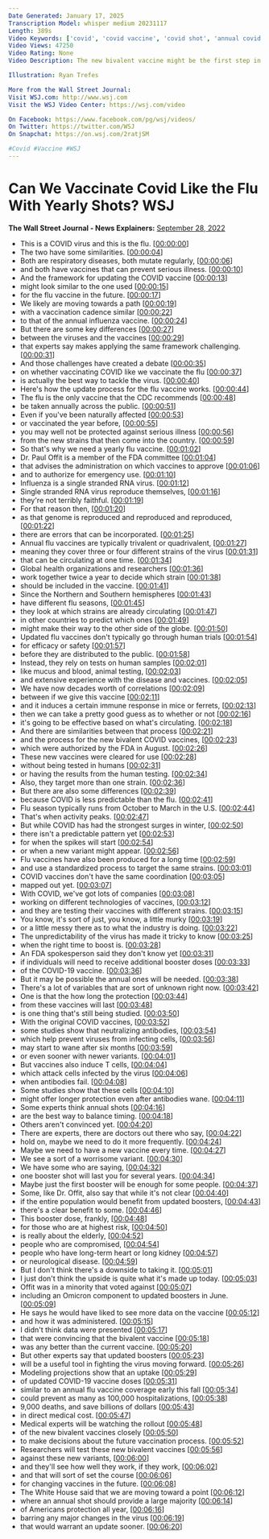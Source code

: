 ```yaml
---
Date Generated: January 17, 2025
Transcription Model: whisper medium 20231117
Length: 389s
Video Keywords: ['covid', 'covid vaccine', 'covid shot', 'annual covid shot', 'yearly covid shot', 'flu shot', 'covid 19', 'covid vaccine news', 'covid vaccine explained', 'covid vs flu', 'covid vs flu shots', 'covid vs flu vaccine', 'flu shot process', 'covid shot process', 'covid vaccine process', 'fda', 'public health', 'virus', 'mutation', 'cdc', 'flu vaccination', 'covid vaccination', 'rna virus', 'trivalent', 'quadravalent', 'strain', 'flu strain', 'covid strain', 'ba.5', 'ba5', 'ba.5 variant', 'covid ba5', 'ba.5 vaccine', 'omicron', 'covid news', 'news']
Video Views: 47250
Video Rating: None
Video Description: The new bivalent vaccine might be the first step in developing annual Covid shots, which could follow a similar process to the one used to update flu vaccines every year. Here’s what that process looks like, and why applying it to Covid could be challenging.

Illustration: Ryan Trefes

More from the Wall Street Journal:
Visit WSJ.com: http://www.wsj.com
Visit the WSJ Video Center: https://wsj.com/video

On Facebook: https://www.facebook.com/pg/wsj/videos/
On Twitter: https://twitter.com/WSJ
On Snapchat: https://on.wsj.com/2ratjSM

#Covid #Vaccine #WSJ
---
```


# Can We Vaccinate Covid Like the Flu With Yearly Shots?  WSJ
**The Wall Street Journal - News Explainers:** [September 28, 2022](https://www.youtube.com/watch?v=50IdIuAWpn0)
*  This is a COVID virus and this is the flu. [[00:00:00](https://www.youtube.com/watch?v=50IdIuAWpn0&t=0.0s)]
*  The two have some similarities. [[00:00:04](https://www.youtube.com/watch?v=50IdIuAWpn0&t=4.12s)]
*  Both are respiratory diseases, both mutate regularly, [[00:00:06](https://www.youtube.com/watch?v=50IdIuAWpn0&t=6.24s)]
*  and both have vaccines that can prevent serious illness. [[00:00:10](https://www.youtube.com/watch?v=50IdIuAWpn0&t=10.08s)]
*  And the framework for updating the COVID vaccine [[00:00:13](https://www.youtube.com/watch?v=50IdIuAWpn0&t=13.48s)]
*  might look similar to the one used [[00:00:15](https://www.youtube.com/watch?v=50IdIuAWpn0&t=15.8s)]
*  for the flu vaccine in the future. [[00:00:17](https://www.youtube.com/watch?v=50IdIuAWpn0&t=17.240000000000002s)]
*  We likely are moving towards a path [[00:00:19](https://www.youtube.com/watch?v=50IdIuAWpn0&t=19.56s)]
*  with a vaccination cadence similar [[00:00:22](https://www.youtube.com/watch?v=50IdIuAWpn0&t=22.44s)]
*  to that of the annual influenza vaccine. [[00:00:24](https://www.youtube.com/watch?v=50IdIuAWpn0&t=24.88s)]
*  But there are some key differences [[00:00:27](https://www.youtube.com/watch?v=50IdIuAWpn0&t=27.84s)]
*  between the viruses and the vaccines [[00:00:29](https://www.youtube.com/watch?v=50IdIuAWpn0&t=29.32s)]
*  that experts say makes applying the same framework challenging. [[00:00:31](https://www.youtube.com/watch?v=50IdIuAWpn0&t=31.44s)]
*  And those challenges have created a debate [[00:00:35](https://www.youtube.com/watch?v=50IdIuAWpn0&t=35.04s)]
*  on whether vaccinating COVID like we vaccinate the flu [[00:00:37](https://www.youtube.com/watch?v=50IdIuAWpn0&t=37.28s)]
*  is actually the best way to tackle the virus. [[00:00:40](https://www.youtube.com/watch?v=50IdIuAWpn0&t=40.36s)]
*  Here's how the update process for the flu vaccine works. [[00:00:44](https://www.youtube.com/watch?v=50IdIuAWpn0&t=44.44s)]
*  The flu is the only vaccine that the CDC recommends [[00:00:48](https://www.youtube.com/watch?v=50IdIuAWpn0&t=48.0s)]
*  be taken annually across the public. [[00:00:51](https://www.youtube.com/watch?v=50IdIuAWpn0&t=51.28s)]
*  Even if you've been naturally affected [[00:00:53](https://www.youtube.com/watch?v=50IdIuAWpn0&t=53.84s)]
*  or vaccinated the year before, [[00:00:55](https://www.youtube.com/watch?v=50IdIuAWpn0&t=55.32s)]
*  you may well not be protected against serious illness [[00:00:56](https://www.youtube.com/watch?v=50IdIuAWpn0&t=56.52s)]
*  from the new strains that then come into the country. [[00:00:59](https://www.youtube.com/watch?v=50IdIuAWpn0&t=59.84s)]
*  So that's why we need a yearly flu vaccine. [[00:01:02](https://www.youtube.com/watch?v=50IdIuAWpn0&t=62.0s)]
*  Dr. Paul Offit is a member of the FDA committee [[00:01:04](https://www.youtube.com/watch?v=50IdIuAWpn0&t=64.28s)]
*  that advises the administration on which vaccines to approve [[00:01:06](https://www.youtube.com/watch?v=50IdIuAWpn0&t=66.84s)]
*  and to authorize for emergency use. [[00:01:10](https://www.youtube.com/watch?v=50IdIuAWpn0&t=70.16s)]
*  Influenza is a single stranded RNA virus. [[00:01:12](https://www.youtube.com/watch?v=50IdIuAWpn0&t=72.60000000000001s)]
*  Single stranded RNA virus reproduce themselves, [[00:01:16](https://www.youtube.com/watch?v=50IdIuAWpn0&t=76.16s)]
*  they're not terribly faithful. [[00:01:19](https://www.youtube.com/watch?v=50IdIuAWpn0&t=79.4s)]
*  For that reason then, [[00:01:20](https://www.youtube.com/watch?v=50IdIuAWpn0&t=80.96000000000001s)]
*  as that genome is reproduced and reproduced and reproduced, [[00:01:22](https://www.youtube.com/watch?v=50IdIuAWpn0&t=82.04s)]
*  there are errors that can be incorporated. [[00:01:25](https://www.youtube.com/watch?v=50IdIuAWpn0&t=85.68s)]
*  Annual flu vaccines are typically trivalent or quadrivalent, [[00:01:27](https://www.youtube.com/watch?v=50IdIuAWpn0&t=87.84s)]
*  meaning they cover three or four different strains of the virus [[00:01:31](https://www.youtube.com/watch?v=50IdIuAWpn0&t=91.68s)]
*  that can be circulating at one time. [[00:01:34](https://www.youtube.com/watch?v=50IdIuAWpn0&t=94.24s)]
*  Global health organizations and researchers [[00:01:36](https://www.youtube.com/watch?v=50IdIuAWpn0&t=96.56s)]
*  work together twice a year to decide which strain [[00:01:38](https://www.youtube.com/watch?v=50IdIuAWpn0&t=98.84s)]
*  should be included in the vaccine. [[00:01:41](https://www.youtube.com/watch?v=50IdIuAWpn0&t=101.48s)]
*  Since the Northern and Southern hemispheres [[00:01:43](https://www.youtube.com/watch?v=50IdIuAWpn0&t=103.8s)]
*  have different flu seasons, [[00:01:45](https://www.youtube.com/watch?v=50IdIuAWpn0&t=105.48s)]
*  they look at which strains are already circulating [[00:01:47](https://www.youtube.com/watch?v=50IdIuAWpn0&t=107.04s)]
*  in other countries to predict which ones [[00:01:49](https://www.youtube.com/watch?v=50IdIuAWpn0&t=109.0s)]
*  might make their way to the other side of the globe. [[00:01:50](https://www.youtube.com/watch?v=50IdIuAWpn0&t=110.84s)]
*  Updated flu vaccines don't typically go through human trials [[00:01:54](https://www.youtube.com/watch?v=50IdIuAWpn0&t=114.16s)]
*  for efficacy or safety [[00:01:57](https://www.youtube.com/watch?v=50IdIuAWpn0&t=117.16s)]
*  before they are distributed to the public. [[00:01:58](https://www.youtube.com/watch?v=50IdIuAWpn0&t=118.84s)]
*  Instead, they rely on tests on human samples [[00:02:01](https://www.youtube.com/watch?v=50IdIuAWpn0&t=121.03999999999999s)]
*  like mucus and blood, animal testing, [[00:02:03](https://www.youtube.com/watch?v=50IdIuAWpn0&t=123.39999999999999s)]
*  and extensive experience with the disease and vaccines. [[00:02:05](https://www.youtube.com/watch?v=50IdIuAWpn0&t=125.84s)]
*  We have now decades worth of correlations [[00:02:09](https://www.youtube.com/watch?v=50IdIuAWpn0&t=129.24s)]
*  between if we give this vaccine [[00:02:11](https://www.youtube.com/watch?v=50IdIuAWpn0&t=131.35999999999999s)]
*  and it induces a certain immune response in mice or ferrets, [[00:02:13](https://www.youtube.com/watch?v=50IdIuAWpn0&t=133.28s)]
*  then we can take a pretty good guess as to whether or not [[00:02:16](https://www.youtube.com/watch?v=50IdIuAWpn0&t=136.68s)]
*  it's going to be effective based on what's circulating. [[00:02:18](https://www.youtube.com/watch?v=50IdIuAWpn0&t=138.68s)]
*  And there are similarities between that process [[00:02:21](https://www.youtube.com/watch?v=50IdIuAWpn0&t=141.24s)]
*  and the process for the new bivalent COVID vaccines, [[00:02:23](https://www.youtube.com/watch?v=50IdIuAWpn0&t=143.6s)]
*  which were authorized by the FDA in August. [[00:02:26](https://www.youtube.com/watch?v=50IdIuAWpn0&t=146.16s)]
*  These new vaccines were cleared for use [[00:02:28](https://www.youtube.com/watch?v=50IdIuAWpn0&t=148.79999999999998s)]
*  without being tested in humans [[00:02:31](https://www.youtube.com/watch?v=50IdIuAWpn0&t=151.64s)]
*  or having the results from the human testing. [[00:02:34](https://www.youtube.com/watch?v=50IdIuAWpn0&t=154.2s)]
*  Also, they target more than one strain. [[00:02:36](https://www.youtube.com/watch?v=50IdIuAWpn0&t=156.48s)]
*  But there are also some differences [[00:02:39](https://www.youtube.com/watch?v=50IdIuAWpn0&t=159.07999999999998s)]
*  because COVID is less predictable than the flu. [[00:02:41](https://www.youtube.com/watch?v=50IdIuAWpn0&t=161.12s)]
*  Flu season typically runs from October to March in the U.S. [[00:02:44](https://www.youtube.com/watch?v=50IdIuAWpn0&t=164.44s)]
*  That's when activity peaks. [[00:02:47](https://www.youtube.com/watch?v=50IdIuAWpn0&t=167.88s)]
*  But while COVID has had the strongest surges in winter, [[00:02:50](https://www.youtube.com/watch?v=50IdIuAWpn0&t=170.6s)]
*  there isn't a predictable pattern yet [[00:02:53](https://www.youtube.com/watch?v=50IdIuAWpn0&t=173.12s)]
*  for when the spikes will start [[00:02:54](https://www.youtube.com/watch?v=50IdIuAWpn0&t=174.76s)]
*  or when a new variant might appear. [[00:02:56](https://www.youtube.com/watch?v=50IdIuAWpn0&t=176.24s)]
*  Flu vaccines have also been produced for a long time [[00:02:59](https://www.youtube.com/watch?v=50IdIuAWpn0&t=179.0s)]
*  and use a standardized process to target the same strains. [[00:03:01](https://www.youtube.com/watch?v=50IdIuAWpn0&t=181.8s)]
*  COVID vaccines don't have the same coordination [[00:03:05](https://www.youtube.com/watch?v=50IdIuAWpn0&t=185.24s)]
*  mapped out yet. [[00:03:07](https://www.youtube.com/watch?v=50IdIuAWpn0&t=187.84s)]
*  With COVID, we've got lots of companies [[00:03:08](https://www.youtube.com/watch?v=50IdIuAWpn0&t=188.96s)]
*  working on different technologies of vaccines, [[00:03:12](https://www.youtube.com/watch?v=50IdIuAWpn0&t=192.20000000000002s)]
*  and they are testing their vaccines with different strains. [[00:03:15](https://www.youtube.com/watch?v=50IdIuAWpn0&t=195.24s)]
*  You know, it's sort of just, you know, a little murky [[00:03:19](https://www.youtube.com/watch?v=50IdIuAWpn0&t=199.92000000000002s)]
*  or a little messy there as to what the industry is doing. [[00:03:22](https://www.youtube.com/watch?v=50IdIuAWpn0&t=202.88s)]
*  The unpredictability of the virus has made it tricky to know [[00:03:25](https://www.youtube.com/watch?v=50IdIuAWpn0&t=205.68s)]
*  when the right time to boost is. [[00:03:28](https://www.youtube.com/watch?v=50IdIuAWpn0&t=208.72s)]
*  An FDA spokesperson said they don't know yet [[00:03:31](https://www.youtube.com/watch?v=50IdIuAWpn0&t=211.07999999999998s)]
*  if individuals will need to receive additional booster doses [[00:03:33](https://www.youtube.com/watch?v=50IdIuAWpn0&t=213.68s)]
*  of the COVID-19 vaccine. [[00:03:36](https://www.youtube.com/watch?v=50IdIuAWpn0&t=216.48s)]
*  But it may be possible the annual ones will be needed. [[00:03:38](https://www.youtube.com/watch?v=50IdIuAWpn0&t=218.35999999999999s)]
*  There's a lot of variables that are sort of unknown right now. [[00:03:42](https://www.youtube.com/watch?v=50IdIuAWpn0&t=222.16s)]
*  One is that the how long the protection [[00:03:44](https://www.youtube.com/watch?v=50IdIuAWpn0&t=224.88s)]
*  from these vaccines will last [[00:03:48](https://www.youtube.com/watch?v=50IdIuAWpn0&t=228.44s)]
*  is one thing that's still being studied. [[00:03:50](https://www.youtube.com/watch?v=50IdIuAWpn0&t=230.28s)]
*  With the original COVID vaccines, [[00:03:52](https://www.youtube.com/watch?v=50IdIuAWpn0&t=232.56s)]
*  some studies show that neutralizing antibodies, [[00:03:54](https://www.youtube.com/watch?v=50IdIuAWpn0&t=234.32000000000002s)]
*  which help prevent viruses from infecting cells, [[00:03:56](https://www.youtube.com/watch?v=50IdIuAWpn0&t=236.8s)]
*  may start to wane after six months [[00:03:59](https://www.youtube.com/watch?v=50IdIuAWpn0&t=239.20000000000002s)]
*  or even sooner with newer variants. [[00:04:01](https://www.youtube.com/watch?v=50IdIuAWpn0&t=241.48000000000002s)]
*  But vaccines also induce T cells, [[00:04:04](https://www.youtube.com/watch?v=50IdIuAWpn0&t=244.16000000000003s)]
*  which attack cells infected by the virus [[00:04:06](https://www.youtube.com/watch?v=50IdIuAWpn0&t=246.72s)]
*  when antibodies fail. [[00:04:08](https://www.youtube.com/watch?v=50IdIuAWpn0&t=248.72s)]
*  Some studies show that these cells [[00:04:10](https://www.youtube.com/watch?v=50IdIuAWpn0&t=250.20000000000002s)]
*  might offer longer protection even after antibodies wane. [[00:04:11](https://www.youtube.com/watch?v=50IdIuAWpn0&t=251.96s)]
*  Some experts think annual shots [[00:04:16](https://www.youtube.com/watch?v=50IdIuAWpn0&t=256.44s)]
*  are the best way to balance timing. [[00:04:18](https://www.youtube.com/watch?v=50IdIuAWpn0&t=258.0s)]
*  Others aren't convinced yet. [[00:04:20](https://www.youtube.com/watch?v=50IdIuAWpn0&t=260.12s)]
*  There are experts, there are doctors out there who say, [[00:04:22](https://www.youtube.com/watch?v=50IdIuAWpn0&t=262.44s)]
*  hold on, maybe we need to do it more frequently. [[00:04:24](https://www.youtube.com/watch?v=50IdIuAWpn0&t=264.91999999999996s)]
*  Maybe we need to have a new vaccine every time. [[00:04:27](https://www.youtube.com/watch?v=50IdIuAWpn0&t=267.32s)]
*  We see a sort of a worrisome variant. [[00:04:30](https://www.youtube.com/watch?v=50IdIuAWpn0&t=270.4s)]
*  We have some who are saying, [[00:04:32](https://www.youtube.com/watch?v=50IdIuAWpn0&t=272.88s)]
*  one booster shot will last you for several years. [[00:04:34](https://www.youtube.com/watch?v=50IdIuAWpn0&t=274.28s)]
*  Maybe just the first booster will be enough for some people. [[00:04:37](https://www.youtube.com/watch?v=50IdIuAWpn0&t=277.28s)]
*  Some, like Dr. Offit, also say that while it's not clear [[00:04:40](https://www.youtube.com/watch?v=50IdIuAWpn0&t=280.44s)]
*  if the entire population would benefit from updated boosters, [[00:04:43](https://www.youtube.com/watch?v=50IdIuAWpn0&t=283.44s)]
*  there's a clear benefit to some. [[00:04:46](https://www.youtube.com/watch?v=50IdIuAWpn0&t=286.59999999999997s)]
*  This booster dose, frankly, [[00:04:48](https://www.youtube.com/watch?v=50IdIuAWpn0&t=288.56s)]
*  for those who are at highest risk, [[00:04:50](https://www.youtube.com/watch?v=50IdIuAWpn0&t=290.64000000000004s)]
*  is really about the elderly, [[00:04:52](https://www.youtube.com/watch?v=50IdIuAWpn0&t=292.36s)]
*  people who are compromised, [[00:04:54](https://www.youtube.com/watch?v=50IdIuAWpn0&t=294.92s)]
*  people who have long-term heart or long kidney [[00:04:57](https://www.youtube.com/watch?v=50IdIuAWpn0&t=297.04s)]
*  or neurological disease. [[00:04:59](https://www.youtube.com/watch?v=50IdIuAWpn0&t=299.96000000000004s)]
*  But I don't think there's a downside to taking it. [[00:05:01](https://www.youtube.com/watch?v=50IdIuAWpn0&t=301.28000000000003s)]
*  I just don't think the upside is quite what it's made up today. [[00:05:03](https://www.youtube.com/watch?v=50IdIuAWpn0&t=303.40000000000003s)]
*  Offit was in a minority that voted against [[00:05:07](https://www.youtube.com/watch?v=50IdIuAWpn0&t=307.08000000000004s)]
*  including an Omicron component to updated boosters in June. [[00:05:09](https://www.youtube.com/watch?v=50IdIuAWpn0&t=309.24s)]
*  He says he would have liked to see more data on the vaccine [[00:05:12](https://www.youtube.com/watch?v=50IdIuAWpn0&t=312.72s)]
*  and how it was administered. [[00:05:15](https://www.youtube.com/watch?v=50IdIuAWpn0&t=315.8s)]
*  I didn't think data were presented [[00:05:17](https://www.youtube.com/watch?v=50IdIuAWpn0&t=317.32000000000005s)]
*  that were convincing that the bivalent vaccine [[00:05:18](https://www.youtube.com/watch?v=50IdIuAWpn0&t=318.76000000000005s)]
*  was any better than the current vaccine. [[00:05:20](https://www.youtube.com/watch?v=50IdIuAWpn0&t=320.96000000000004s)]
*  But other experts say that updated boosters [[00:05:23](https://www.youtube.com/watch?v=50IdIuAWpn0&t=323.64000000000004s)]
*  will be a useful tool in fighting the virus moving forward. [[00:05:26](https://www.youtube.com/watch?v=50IdIuAWpn0&t=326.04s)]
*  Modeling projections show that an uptake [[00:05:29](https://www.youtube.com/watch?v=50IdIuAWpn0&t=329.48s)]
*  of updated COVID-19 vaccine doses [[00:05:31](https://www.youtube.com/watch?v=50IdIuAWpn0&t=331.72s)]
*  similar to an annual flu vaccine coverage early this fall [[00:05:34](https://www.youtube.com/watch?v=50IdIuAWpn0&t=334.12s)]
*  could prevent as many as 100,000 hospitalizations, [[00:05:38](https://www.youtube.com/watch?v=50IdIuAWpn0&t=338.12s)]
*  9,000 deaths, and save billions of dollars [[00:05:43](https://www.youtube.com/watch?v=50IdIuAWpn0&t=343.12s)]
*  in direct medical cost. [[00:05:47](https://www.youtube.com/watch?v=50IdIuAWpn0&t=347.12s)]
*  Medical experts will be watching the rollout [[00:05:48](https://www.youtube.com/watch?v=50IdIuAWpn0&t=348.96s)]
*  of the new bivalent vaccines closely [[00:05:50](https://www.youtube.com/watch?v=50IdIuAWpn0&t=350.96s)]
*  to make decisions about the future vaccination process. [[00:05:52](https://www.youtube.com/watch?v=50IdIuAWpn0&t=352.92s)]
*  Researchers will test these new bivalent vaccines [[00:05:56](https://www.youtube.com/watch?v=50IdIuAWpn0&t=356.16s)]
*  against these new variants, [[00:06:00](https://www.youtube.com/watch?v=50IdIuAWpn0&t=360.28000000000003s)]
*  and they'll see how well they work, if they work, [[00:06:02](https://www.youtube.com/watch?v=50IdIuAWpn0&t=362.56s)]
*  and that will sort of set the course [[00:06:06](https://www.youtube.com/watch?v=50IdIuAWpn0&t=366.32s)]
*  for changing vaccines in the future. [[00:06:08](https://www.youtube.com/watch?v=50IdIuAWpn0&t=368.44s)]
*  The White House said that we are moving toward a point [[00:06:12](https://www.youtube.com/watch?v=50IdIuAWpn0&t=372.0s)]
*  where an annual shot should provide a large majority [[00:06:14](https://www.youtube.com/watch?v=50IdIuAWpn0&t=374.28000000000003s)]
*  of Americans protection all year, [[00:06:16](https://www.youtube.com/watch?v=50IdIuAWpn0&t=376.88s)]
*  barring any major changes in the virus [[00:06:19](https://www.youtube.com/watch?v=50IdIuAWpn0&t=379.2s)]
*  that would warrant an update sooner. [[00:06:20](https://www.youtube.com/watch?v=50IdIuAWpn0&t=380.96s)]
